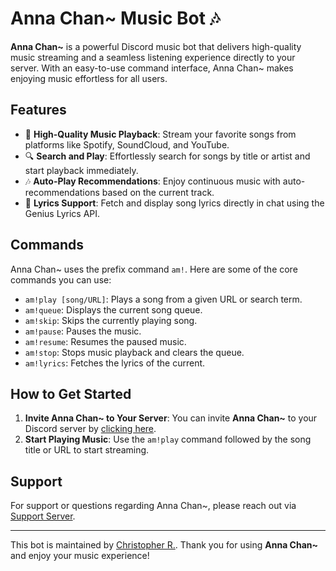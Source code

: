 # Anna Chan~ Music Bot 🎶

**Anna Chan~** is a powerful Discord music bot that delivers high-quality music streaming and a seamless listening experience directly to your server. With an easy-to-use command interface, Anna Chan~ makes enjoying music effortless for all users.

## Features

- 🎵 **High-Quality Music Playback**: Stream your favorite songs from platforms like Spotify, SoundCloud, and YouTube.
- 🔍 **Search and Play**: Effortlessly search for songs by title or artist and start playback immediately.
- 🎶 **Auto-Play Recommendations**: Enjoy continuous music with auto-recommendations based on the current track.
- 📜 **Lyrics Support**: Fetch and display song lyrics directly in chat using the Genius Lyrics API.

## Commands

Anna Chan~ uses the prefix command `am!`. Here are some of the core commands you can use:

- `am!play [song/URL]`: Plays a song from a given URL or search term.
- `am!queue`: Displays the current song queue.
- `am!skip`: Skips the currently playing song.
- `am!pause`: Pauses the music.
- `am!resume`: Resumes the paused music.
- `am!stop`: Stops music playback and clears the queue.
- `am!lyrics`: Fetches the lyrics of the current.

## How to Get Started

1. **Invite Anna Chan~ to Your Server**: You can invite **Anna Chan~** to your Discord server by [clicking here](https://discord.com/oauth2/authorize?client_id=1278799712648171552&permissions=279209962833&integration_type=0&scope=bot+applications.commands).
2. **Start Playing Music**: Use the `am!play` command followed by the song title or URL to start streaming.

## Support

For support or questions regarding Anna Chan~, please reach out via [Support Server](https://discord.gg/X3yW2Zb7K2).

---

This bot is maintained by [Christopher R.](https://github.com/zyflou). Thank you for using **Anna Chan~** and enjoy your music experience!

